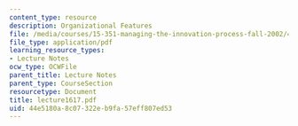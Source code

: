 ```yaml
---
content_type: resource
description: Organizational Features
file: /media/courses/15-351-managing-the-innovation-process-fall-2002/44e5180a8c07322eb9fa57eff807ed53_lecture1617.pdf
file_type: application/pdf
learning_resource_types:
- Lecture Notes
ocw_type: OCWFile
parent_title: Lecture Notes
parent_type: CourseSection
resourcetype: Document
title: lecture1617.pdf
uid: 44e5180a-8c07-322e-b9fa-57eff807ed53
---
```

